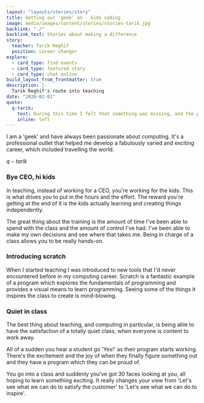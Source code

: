 ```yaml
---
layout: "layouts/stories/story"
title: Getting our 'geek' on - kids coding
image: media/images/content/stories/stories-tarik.jpg
backlink: "./"
backlink_text: Stories about making a difference
story:
  teacher: Tarik Reghif
  position: career changer
explore:
  - card_type: find events
  - card_type: featured story
  - card_type: chat online
build_layout_from_frontmatter: true
description: |-
  Tarik Reghif's route into teaching
date: "2020-02-01"
quote:
  q-tarik:
    text: During this time I felt that something was missing, and the pull towards teaching became harder to resist.
    inline: left
---
```


I am a 'geek' and have always been passionate about computing. It's a professional outlet that helped me develop a fabulously varied and exciting career, which included travelling the world.

$q-tarik$

### Bye CEO, hi kids

In teaching, instead of working for a CEO, you're working for the kids. This is what drives you to put in the hours and the effort. The reward you're getting at the end of it is the kids actually learning and creating things independently.

The great thing about the training is the amount of time I've been able to spend with the class and the amount of control I've had. I've been able to make my own decisions and see where that takes me. Being in charge of a class allows you to be really hands-on.

### Introducing scratch

When I started teaching I was introduced to new tools that I'd never encountered before in my computing career. Scratch is a fantastic example of a program which explores the fundamentals of programming and provides a visual means to learn programming. Seeing some of the things it inspires the class to create is mind-blowing.

### Quiet in class

The best thing about teaching, and computing in particular, is being able to have the satisfaction of a totally quiet class, when everyone is content to work away.

All of a sudden you hear a student go 'Yes!' as their program starts working. There's the excitement and the joy of when they finally figure something out and they have a program which they can be proud of.

You go into a class and suddenly you've got 30 faces looking at you, all hoping to learn something exciting. It really changes your view from 'Let's see what we can do to satisfy the customer' to 'Let's see what we can do to inspire'.
